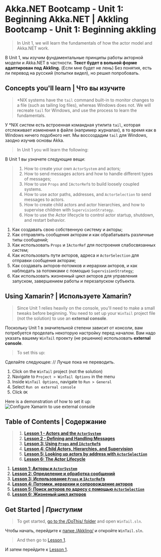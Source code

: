 # Akka.NET Bootcamp - Unit 1: Beginning Akka.NET | Akkling Bootcamp - Unit 1: Beginning akkling

> In Unit 1, we will learn the fundamentals of how the actor model and Akka.NET work.

В Unit 1, мы изучим фундаментальные принципы работы акторной модели и Akka.NET в частности. **Текcт будет в вольной форме адаптирован под Akkling.** (Если мне будет не лень) Без понятия, есть ли перевод на русский (попытки видел), но решил попробовать.

## Concepts you'll learn | Что вы изучите

> *NIX systems have the `tail` command built-in to monitor changes to a file (such as tailing log files), whereas Windows does not. We will recreate `tail` for Windows, and use the process to learn the fundamentals.

У *NIX систем есть встроенная командная утилита `tail`, которая отслеживает изменения в файле (например журналах), в то время как в Windows ничего подобного нет. Мы воссоздадим `tail` для Windows, заодно изучив основы Akka.

> In Unit 1 you will learn the following:

В Unit 1 вы узначете следующие вещи:

> 1. How to create your own `ActorSystem` and actors;
> 2. How to send messages actors and how to handle different types of messages;
> 3. How to use `Props` and `IActorRef`s to build loosely coupled systems.
> 4. How to use actor paths, addresses, and `ActorSelection` to send messages to actors.
> 5. How to create child actors and actor hierarchies, and how to supervise children with `SupervisionStrategy`.
> 6. How to use the Actor lifecycle to control actor startup, shutdown, and restart behavior.

1. Как создавать свою собственную систему и акторы;
1. Как отправлять сообщения акторам и как обрабатывать различные типы сообщений;
1. Как использовать `Props` и `IActorRef` для построения слабосвязанных систем;
1. Как использовать пути акторов, адреса и `ActorSelection` для отправки сообщения акторам;
1. Как создавать акторов-потомков и иерархии акторов, и как наблюдать за потомками с помощью `SupervisionStrategy`;
1. Как использовать жизненный цикл акторов для управления запуском, завершением работы и перезапуском субъекта.

## Using Xamarin? | Используете Xamarin?
> Since Unit 1 relies heavily on the console, you'll need to make a small tweaks before beginning. You need to set up your `WinTail` project file (not the solution) to use an **external console**.

Поскольку Unit 1 в значительной степени зависит от консоли, вам потребуется проделать некоторую настройку перед началом. Вам надо указать вашему `WinTail` проекту (не решению) использовать **external console**.

> To set this up:

Сделайте следующее: // Лучше пока не переводить.

1. Click on the `WinTail` project (not the solution)
2. Navigate to `Project > WinTail Options` in the menu
3. Inside `WinTail Options`, navigate to `Run > General`
4. Select `Run on external console`
5. Click `OK`

Here is a demonstration of how to set it up:
![Configure Xamarin to use external console](../../images/xamarin.gif)

## Table of Contents | Содержание

> 1. **[Lesson 1 - Actors and the `ActorSystem`](lesson1/README.md)**
> 2. **[Lesson 2 - Defining and Handling Messages](lesson2/README.md)**
> 3. **[Lesson 3: Using `Props` and `IActorRef`s](lesson3/README.md)**
> 4. **[Lesson 4: Child Actors, Hierarchies, and Supervision](lesson4/README.md)**
> 5. **[Lesson 5: Looking up actors by address with `ActorSelection`](lesson5/README.md)**
> 6. **[Lesson 6: The Actor Lifecycle](lesson6/README.md)**

1. **[Lesson 1: Акторы и `ActorSystem`](lesson1/README.md)**
2. **[Lesson 2: Определение и обработка сообщений](lesson2/README.md)**
3. **[Lesson 3: Использование `Props` и `IActorRef`s](lesson3/README.md)**
4. **[Lesson 4: Потомки, иерархии и сопровождение акторов](lesson4/README.md)**
5. **[Lesson 5: Поиск акторов по адресу с помощью `ActorSelection`](lesson5/README.md)**
6. **[Lesson 6: Жизненый цикл акторов](lesson6/README.md)**

## Get Started | _Приступим_

> To get started, [go to the /DoThis/ folder](DoThis/) and open `WinTail.sln`.

Чтобы начать, перейдите к [папке /Akkling/](Akkling/) и откройте `WinTail.sln`.

> And then go to [Lesson 1](lesson1/README.md).

И затем перейдите к [Lesson 1](lesson1/README.md).